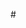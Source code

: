 #<template>
    <div class="sw icon-examples">
    	<div class="sw clear">
			<h3>UI Icons</h3>

			<icon-360 />
			<icon-arrow-right-large />
			<icon-arrow-small-up />
			<icon-arrow-small-right />
			<icon-arrow-small-down />
			<icon-arrow-small-left />			
			<icon-bin />
			<icon-calender />
			<icon-camera />
			<icon-chevron-double-right />
			<icon-chevron-double-left />
			<icon-chevron-right />
			<icon-chevron-left />
			<icon-chevron-up />
			<icon-chevron-down />
			<icon-close />
			<icon-close-np />
			<icon-compare />
			<icon-edit />
			<icon-enlarge />
			<icon-email />
			<icon-favourite />
			<icon-favourite-active />
			<icon-hamburger-3-dots />
			<icon-location />
		    <icon-menu-close />    
		    <icon-menu-dots />
		    <icon-menu-lines />
			<icon-minus />
			<icon-phone />
			<icon-plus />
			<icon-print />
			<icon-search />
			<icon-share />
		</div>




    	<div class="sw clear">
			<h3>Spec Icons</h3>

			<icon-specs-color />	
			<icon-specs-doors />	
			<icon-specs-emissions />	
			<icon-specs-engine-size />	
			<icon-specs-fuel />	
			<icon-specs-mileage />	
			<icon-specs-mpg />	
			<icon-specs-registered />	
			<icon-specs-seats />	
			<icon-specs-shape />	
			<icon-specs-tax />	
			<icon-specs-transmission />	
			<icon-specs-vrm />
		</div>




    	<div class="sw clear">
			<h3>Bodyshape Icons</h3>
			
			<icon-bodystyle-convertible />		
			<icon-bodystyle-coupe />		
			<icon-bodystyle-estate />		
			<icon-bodystyle-hatchback />		
			<icon-bodystyle-mpv />		
			<icon-bodystyle-pickup />		
			<icon-bodystyle-saloon />	 	
			<icon-bodystyle-4x4 />
		</div>
    </div>
#</template>
